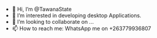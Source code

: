 - 👋 Hi, I’m @TawanaState
- 👀 I’m interested in developing desktop Applications.
- 💞️ I’m looking to collaborate on ...
- 📫 How to reach me: WhatsApp me on +263779936807

<!---
TawanaState/TawanaState is a ✨ special ✨ repository because its `README.md` (this file) appears on your GitHub profile.
You can click the Preview link to take a look at your changes.
--->
